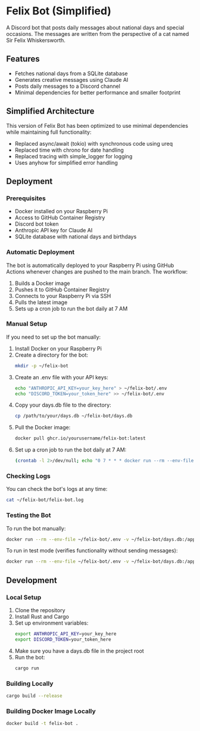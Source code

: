 # Felix Bot (Simplified)

A Discord bot that posts daily messages about national days and special occasions. The messages are written from the perspective of a cat named Sir Felix Whiskersworth.

## Features

- Fetches national days from a SQLite database
- Generates creative messages using Claude AI
- Posts daily messages to a Discord channel
- Minimal dependencies for better performance and smaller footprint

## Simplified Architecture

This version of Felix Bot has been optimized to use minimal dependencies while maintaining full functionality:

- Replaced async/await (tokio) with synchronous code using ureq
- Replaced time with chrono for date handling
- Replaced tracing with simple_logger for logging
- Uses anyhow for simplified error handling

## Deployment

### Prerequisites

- Docker installed on your Raspberry Pi
- Access to GitHub Container Registry
- Discord bot token
- Anthropic API key for Claude AI
- SQLite database with national days and birthdays

### Automatic Deployment

The bot is automatically deployed to your Raspberry Pi using GitHub Actions whenever changes are pushed to the main branch. The workflow:

1. Builds a Docker image
2. Pushes it to GitHub Container Registry
3. Connects to your Raspberry Pi via SSH
4. Pulls the latest image
5. Sets up a cron job to run the bot daily at 7 AM

### Manual Setup

If you need to set up the bot manually:

1. Install Docker on your Raspberry Pi
2. Create a directory for the bot:
   ```bash
   mkdir -p ~/felix-bot
   ```
3. Create an .env file with your API keys:
   ```bash
   echo "ANTHROPIC_API_KEY=your_key_here" > ~/felix-bot/.env
   echo "DISCORD_TOKEN=your_token_here" >> ~/felix-bot/.env
   ```
4. Copy your days.db file to the directory:
   ```bash
   cp /path/to/your/days.db ~/felix-bot/days.db
   ```
5. Pull the Docker image:
   ```bash
   docker pull ghcr.io/yourusername/felix-bot:latest
   ```
6. Set up a cron job to run the bot daily at 7 AM:
   ```bash
   (crontab -l 2>/dev/null; echo "0 7 * * * docker run --rm --env-file ~/felix-bot/.env -v ~/felix-bot/days.db:/app/days.db ghcr.io/yourusername/felix-bot:latest >> ~/felix-bot/felix-bot.log 2>&1") | crontab -
   ```

### Checking Logs

You can check the bot's logs at any time:

```bash
cat ~/felix-bot/felix-bot.log
```

### Testing the Bot

To run the bot manually:

```bash
docker run --rm --env-file ~/felix-bot/.env -v ~/felix-bot/days.db:/app/days.db ghcr.io/yourusername/felix-bot:latest
```

To run in test mode (verifies functionality without sending messages):

```bash
docker run --rm --env-file ~/felix-bot/.env -v ~/felix-bot/days.db:/app/days.db ghcr.io/yourusername/felix-bot:latest --test-mode
```

## Development

### Local Setup

1. Clone the repository
2. Install Rust and Cargo
3. Set up environment variables:
   ```bash
   export ANTHROPIC_API_KEY=your_key_here
   export DISCORD_TOKEN=your_token_here
   ```
4. Make sure you have a days.db file in the project root
5. Run the bot:
   ```bash
   cargo run
   ```

### Building Locally

```bash
cargo build --release
```

### Building Docker Image Locally

```bash
docker build -t felix-bot .
``` 